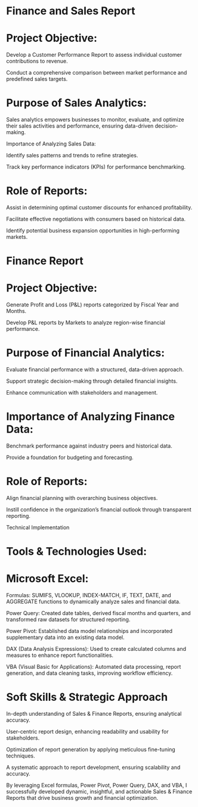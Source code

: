# Finance and Sales Report

# Project Objective:

Develop a Customer Performance Report to assess individual customer contributions to revenue.

Conduct a comprehensive comparison between market performance and predefined sales targets.


# Purpose of Sales Analytics:

Sales analytics empowers businesses to monitor, evaluate, and optimize their sales activities and performance, ensuring data-driven decision-making.

Importance of Analyzing Sales Data:

Identify sales patterns and trends to refine strategies.

Track key performance indicators (KPIs) for performance benchmarking.


# Role of Reports:

Assist in determining optimal customer discounts for enhanced profitability.

Facilitate effective negotiations with consumers based on historical data.

Identify potential business expansion opportunities in high-performing markets.


# Finance Report

# Project Objective:


Generate Profit and Loss (P&L) reports categorized by Fiscal Year and Months.

Develop P&L reports by Markets to analyze region-wise financial performance.


# Purpose of Financial Analytics:

Evaluate financial performance with a structured, data-driven approach.

Support strategic decision-making through detailed financial insights.

Enhance communication with stakeholders and management.


# Importance of Analyzing Finance Data:

Benchmark performance against industry peers and historical data.

Provide a foundation for budgeting and forecasting.


# Role of Reports:

Align financial planning with overarching business objectives.

Instill confidence in the organization’s financial outlook through transparent reporting.

Technical Implementation


# Tools & Technologies Used:


# Microsoft Excel:

Formulas: SUMIFS, VLOOKUP, INDEX-MATCH, IF, TEXT, DATE, and AGGREGATE functions to dynamically analyze sales and financial data.

Power Query: Created date tables, derived fiscal months and quarters, and transformed raw datasets for structured reporting.

Power Pivot: Established data model relationships and incorporated supplementary data into an existing data model.

DAX (Data Analysis Expressions): Used to create calculated columns and measures to enhance report functionalities.

VBA (Visual Basic for Applications): Automated data processing, report generation, and data cleaning tasks, improving workflow efficiency.


# Soft Skills & Strategic Approach

In-depth understanding of Sales & Finance Reports, ensuring analytical accuracy.

User-centric report design, enhancing readability and usability for stakeholders.

Optimization of report generation by applying meticulous fine-tuning techniques.

A systematic approach to report development, ensuring scalability and accuracy.

By leveraging Excel formulas, Power Pivot, Power Query, DAX, and VBA, I successfully developed dynamic, insightful, and actionable Sales & Finance Reports that drive business growth and financial optimization.
